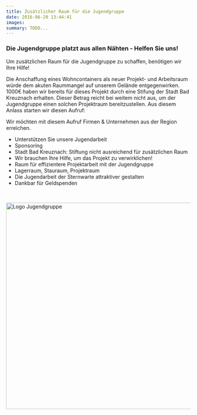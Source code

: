 ```yaml
---
title: Zusätzlicher Raum für die Jugendgruppe
date: 2016-06-20 13:44:41
images: 
summary: TODO...
---
```

### Die Jugendgruppe platzt aus allen Nähten - Helfen Sie uns!

Um zusätzlichen Raum für die Jugendgruppe zu sch<a></a>affen, benötigen wir Ihre Hilfe!

Die Anschaffung eines Wohncontainers als neuer Projekt- und Arbeitsraum würde dem akuten Raummangel auf unserem Gelände entgegenwirken. 1000€ haben wir bereits für dieses Projekt durch eine Stifung der Stadt Bad Kreuznach erhalten. Dieser Betrag reicht bei weitem nicht aus, um der Jugendgruppe einen solchen Projektraum bereitzustellen. Aus diesem Anlass starten wir diesen Aufruf:

Wir möchten mit diesem Aufruf Firmen &amp; Unternehmen aus der Region erreichen.

*   Unterstützen Sie unsere Jugendarbeit
*   Sponsoring
*   Stadt Bad Kreuznach: Stiftung nicht ausreichend für zusätzlichen Raum
*   Wir brauchen Ihre Hilfe, um das Projekt zu verwirklichen!
*   Raum für effizientere Projektarbeit mit der Jugendgruppe
*   Lagerraum, Stauraum, Projektraum
*   Die Jugendarbeit der Sternwarte attraktiver gestalten
*   Dankbar für Geldspenden

&nbsp;

<img alt="Logo Jugendgruppe" class="img-responsive" height="562" src="assets/Bilder/9191fb10f8/Logo-Jugendgruppe.jpg" title="" width="562"/>